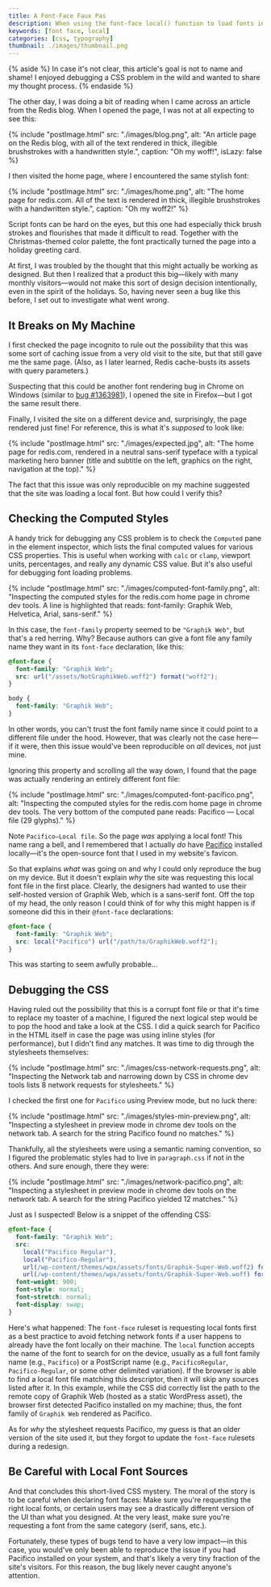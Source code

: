 ```yaml
---
title: A Font-Face Faux Pas
description: When using the font-face local() function to load fonts installed on a user's system, double-check that sure you're requesting the right font family.
keywords: [font face, local]
categories: [css, typography]
thumbnail: ./images/thumbnail.png
---
```


{% aside %}
In case it's not clear, this article's goal is not to name and shame! I enjoyed debugging a CSS problem in the wild and wanted to share my thought process.
{% endaside %}

The other day, I was doing a bit of reading when I came across an article from the Redis blog. When I opened the page, I was not at all expecting to see this:

{% include "postImage.html" src: "./images/blog.png", alt: "An article page on the Redis blog, with all of the text rendered in thick, illegible brushstrokes with a handwritten style.", caption: "Oh my woff!", isLazy: false %}

I then visited the home page, where I encountered the same stylish font:

{% include "postImage.html" src: "./images/home.png", alt: "The home page for redis.com. All of the text is rendered in thick, illegible brushstrokes with a handwritten style.", caption: "Oh my woff2!" %}

Script fonts can be hard on the eyes, but this one had especially thick brush strokes and flourishes that made it difficult to read. Together with the Christmas-themed color palette, the font practically turned the page into a holiday greeting card.

At first, I was troubled by the thought that this might actually be working as designed. But then I realized that a product this big—likely with many monthly visitors—would not make this sort of design decision intentionally, even in the spirit of the holidays. So, having never seen a bug like this before, I set out to investigate what went wrong.

## It Breaks on My Machine

I first checked the page incognito to rule out the possibility that this was some sort of caching issue from a very old visit to the site, but that still gave me the same page. (Also, as I later learned, Redis cache-busts its assets with query parameters.)

Suspecting that this could be another font rendering bug in Chrome on Windows (similar to [bug #1363981](https://bugs.chromium.org/p/chromium/issues/detail?id=1363981)), I opened the site in Firefox—but I got the same result there.

Finally, I visited the site on a different device and, surprisingly, the page rendered just fine! For reference, this is what it's *supposed* to look like:

{% include "postImage.html" src: "./images/expected.jpg", alt: "The home page for redis.com, rendered in a neutral sans-serif typeface with a typical marketing hero banner (title and subtitle on the left, graphics on the right, navigation at the top)." %}

The fact that this issue was only reproducible on my machine suggested that the site was loading a local font. But how could I verify this?

## Checking the Computed Styles

A handy trick for debugging any CSS problem is to check the `Computed` pane in the element inspector, which lists the final computed values for various CSS properties. This is useful when working with `calc` or `clamp`, viewport units, percentages, and really any dynamic CSS value. But it's also useful for debugging font loading problems.

{% include "postImage.html" src: "./images/computed-font-family.png", alt: "Inspecting the computed styles for the redis.com home page in chrome dev tools. A line is highlighted that reads: font-family: Graphik Web, Helvetica, Arial, sans-serif." %}

In this case, the `font-family` property seemed to be `"Graphik Web"`, but that's a red herring. Why? Because authors can give a font file any family name they want in its `font-face` declaration, like this:

```css
@font-face {
  font-family: "Graphik Web";
  src: url("/assets/NotGraphikWeb.woff2") format("woff2");
}

body {
  font-family: "Graphik Web";
}
```

In other words, you can't trust the font family name since it could point to a different file under the hood. However, that was clearly not the case here—if it were, then this issue would've been reproducible on *all* devices, not just mine.

Ignoring this property and scrolling all the way down, I found that the page was actually rendering an entirely different font file:

{% include "postImage.html" src: "./images/computed-font-pacifico.png", alt: "Inspecting the computed styles for the redis.com home page in chrome dev tools. The very bottom of the computed pane reads: Pacifico — Local file (29 glyphs)." %}

Note `Pacifico—Local file`. So the page *was* applying a local font! This name rang a bell, and I remembered that I actually *do* have [Pacifico](https://fonts.google.com/specimen/Pacifico/) installed locally—it's the open-source font that I used in my website's favicon.

So that explains *what* was going on and why I could only reproduce the bug on my device. But it doesn't explain *why* the site was requesting this local font file in the first place. Clearly, the designers had wanted to use their self-hosted version of Graphik Web, which is a sans-serif font. Off the top of my head, the only reason I could think of for why this might happen is if someone did this in their `@font-face` declarations:

```css
@font-face {
  font-family: "Graphik Web";
  src: local("Pacifico") url("/path/to/GraphikWeb.woff2");
}
```

This was starting to seem awfully probable...

## Debugging the CSS

Having ruled out the possibility that this is a corrupt font file or that it's time to replace my toaster of a machine, I figured the next logical step would be to pop the hood and take a look at the CSS. I did a quick search for Pacifico in the HTML itself in case the page was using inline styles (for performance), but I didn't find any matches. It was time to dig through the stylesheets themselves:

{% include "postImage.html" src: "./images/css-network-requests.png", alt: "Inspecting the Network tab and narrowing down by CSS in chrome dev tools lists 8 network requests for stylesheets." %}

I checked the first one for `Pacifico` using Preview mode, but no luck there:

{% include "postImage.html" src: "./images/styles-min-preview.png", alt: "Inspecting a stylesheet in preview mode in chrome dev tools on the network tab. A search for the string Pacifico found no matches." %}

Thankfully, all the stylesheets were using a semantic naming convention, so I figured the problematic styles had to live in `paragraph.css` if not in the others. And sure enough, there they were:

{% include "postImage.html" src: "./images/network-pacifico.png", alt: "Inspecting a stylesheet in preview mode in chrome dev tools on the network tab. A search for the string Pacifico yielded 12 matches." %}

Just as I suspected! Below is a snippet of the offending CSS:

```css
@font-face {
  font-family: "Graphik Web";
  src:
    local("Pacifico Regular"),
    local("Pacifico-Regular"),
    url(/wp-content/themes/wpx/assets/fonts/Graphik-Super-Web.woff2) format("woff2"),
    url(/wp-content/themes/wpx/assets/fonts/Graphik-Super-Web.woff) format("woff");
  font-weight: 900;
  font-style: normal;
  font-stretch: normal;
  font-display: swap;
}
```

Here's what happened: The `font-face` ruleset is requesting local fonts first as a best practice to avoid fetching network fonts if a user happens to already have the font locally on their machine. The `local` function accepts the name of the font to search for on the device, usually as a full font family name (e.g., `Pacifico`) or a PostScript name (e.g., `PacificoRegular`, `Pacifico-Regular`, or some other delimited variation). If the browser is able to find a local font file matching this descriptor, then it will skip any sources listed after it. In this example, while the CSS did correctly list the path to the remote copy of Graphik Web (hosted as a static WordPress asset), the browser first detected Pacifico installed on my machine; thus, the font family of `Graphik Web` rendered as Pacifico.

As for *why* the stylesheet requests Pacifico, my guess is that an older version of the site used it, but they forgot to update the `font-face` rulesets during a redesign.

## Be Careful with Local Font Sources

And that concludes this short-lived CSS mystery. The moral of the story is to be careful when declaring font faces: Make sure you're requesting the right local fonts, or certain users may see a drastically different version of the UI than what you designed. At the very least, make sure you're requesting a font from the same category (serif, sans, etc.).

Fortunately, these types of bugs tend to have a very low impact—in this case, you would've only been able to reproduce the issue if you had Pacifico installed on your system, and that's likely a very tiny fraction of the site's visitors. For this reason, the bug likely never caught anyone's attention.
